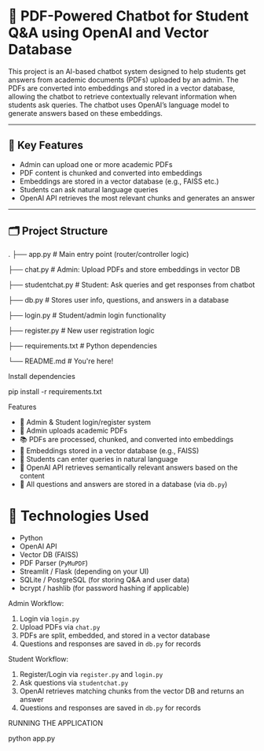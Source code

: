 # 🤖 PDF-Powered Chatbot for Student Q&A using OpenAI and Vector Database

This project is an AI-based chatbot system designed to help students get answers from academic documents (PDFs) uploaded by an admin. The PDFs are converted into embeddings and stored in a vector database, allowing the chatbot to retrieve contextually relevant information when students ask queries. The chatbot uses OpenAI’s language model to generate answers based on these embeddings.

---

## 🧠 Key Features

- Admin can upload one or more academic PDFs
- PDF content is chunked and converted into embeddings
- Embeddings are stored in a vector database (e.g., FAISS etc.)
- Students can ask natural language queries
- OpenAI API retrieves the most relevant chunks and generates an answer

---

## 🗂️ Project Structure
.
├── app.py # Main entry point (router/controller logic)

├── chat.py # Admin: Upload PDFs and store embeddings in vector DB

├── studentchat.py # Student: Ask queries and get responses from chatbot

├── db.py # Stores user info, questions, and answers in a database

├── login.py # Student/admin login functionality

├── register.py # New user registration logic

├── requirements.txt # Python dependencies

└── README.md # You're here!


 Install dependencies

 pip install -r requirements.txt

 Features

- 🔐 Admin & Student login/register system
- 📄 Admin uploads academic PDFs
- 📚 PDFs are processed, chunked, and converted into embeddings
- 🧠 Embeddings stored in a vector database (e.g., FAISS)
- 💬 Students can enter queries in natural language
- 🤖 OpenAI API retrieves semantically relevant answers based on the content
- 📝 All questions and answers are stored in a database (via `db.py`)

# 🚀 Technologies Used

- Python
- OpenAI API
- Vector DB (FAISS)
- PDF Parser (`PyMuPDF`)
- Streamlit / Flask (depending on your UI)
- SQLite / PostgreSQL (for storing Q&A and user data)
- bcrypt / hashlib (for password hashing if applicable)

Admin Workflow:
1. Login via `login.py`
2. Upload PDFs via `chat.py`
3. PDFs are split, embedded, and stored in a vector database
4. Questions and responses are saved in `db.py` for records


Student Workflow:
1. Register/Login via `register.py` and `login.py`
2. Ask questions via `studentchat.py`
3. OpenAI retrieves matching chunks from the vector DB and returns an answer
4. Questions and responses are saved in `db.py` for records


RUNNING THE APPLICATION

python app.py
